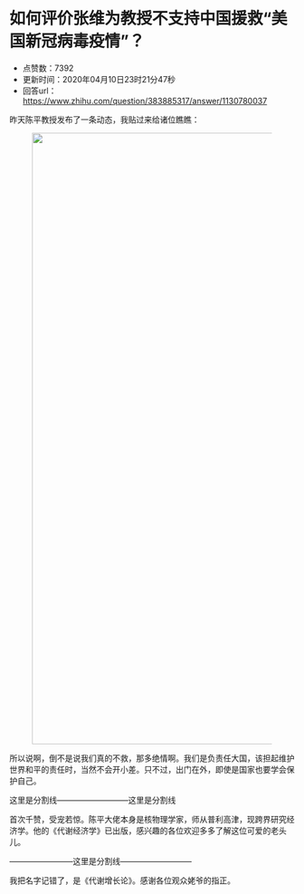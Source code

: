 # 如何评价张维为教授不支持中国援救“美国新冠病毒疫情”？
- 点赞数：7392
- 更新时间：2020年04月10日23时21分47秒
- 回答url：https://www.zhihu.com/question/383885317/answer/1130780037
<body>
 <p data-pid="K7uhnkh2">昨天陈平教授发布了一条动态，我贴过来给诸位瞧瞧：</p>
 <figure data-size="normal">
  <img src="https://picx.zhimg.com/50/v2-4508e580b350c4d7e8cb449852331223_720w.jpg?source=1940ef5c" data-rawwidth="1080" data-rawheight="4009" data-size="normal" data-original-token="v2-20c2d727aa7fff9b7829bf81e7641dd9" data-default-watermark-src="https://pica.zhimg.com/50/v2-40ebb1247a889c907937060c250a4a00_720w.jpg?source=1940ef5c" class="origin_image zh-lightbox-thumb" width="1080" data-original="https://pica.zhimg.com/v2-4508e580b350c4d7e8cb449852331223_r.jpg?source=1940ef5c">
 </figure>
 <p data-pid="7b8f3fbO">所以说啊，倒不是说我们真的不救，那多绝情啊。我们是负责任大国，该担起维护世界和平的责任时，当然不会开小差。只不过，出门在外，即使是国家也要学会保护自己。</p>
 <p data-pid="MM4-Rhjw">这里是分割线—————————这里是分割线</p>
 <p data-pid="8Xz63SPS">首次千赞，受宠若惊。陈平大佬本身是核物理学家，师从普利高津，现跨界研究经济学。他的《代谢经济学》已出版，感兴趣的各位欢迎多多了解这位可爱的老头儿。</p>
 <p data-pid="35mjTBVs">————————这里是分割线—————————</p>
 <p data-pid="2_KNjGTo">我把名字记错了，是《代谢增长论》。感谢各位观众姥爷的指正。</p>
</body>